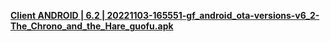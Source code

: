 **[Client ANDROID | 6.2 | 20221103-165551-gf_android_ota-versions-v6_2-The_Chrono_and_the_Hare_guofu.apk ](https://bundle.bh3.com/public/Android/20221103-165551-gf_android_ota-versions-v6_2-The_Chrono_and_the_Hare_guofu.apk)**